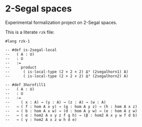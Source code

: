 # 2-Segal spaces

Experimental formalization project on 2-Segal spaces.

This is a literate `rzk` file:

```rzk
#lang rzk-1
```

```rzk
-- #def is-2segal-local
--   ( A : U)
--   : U
--   :=
--     product
--      ( is-local-type (2 × 2 × 2) Δ³ (2segalhorn1) A)
--      ( is-local-type (2 × 2 × 2) Δ³ (2segalhorn2) A)
```

```rzk
-- #def 3hornfill1
--   ( A : U)
--   : U
--   :=
--     ( x : A) → (y : A) → (z : A) → (w : A)
--   → ( f : hom A x y) → (g : hom A y z) → (h : hom A x z)
--   → ( b : hom A x w) → (d : hom A y w) → (e : hom A z w)
--   → ( α : hom2 A x y z f g h) → (β : hom2 A x y w f d b)
--   → ( γ : hom2 A x z w h d e)
```
